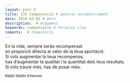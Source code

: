 ```yaml
---
layout: post #
title: 235 Compensació # Generat automàticament
date: 2018-03-02 # Data
description:  # Argument
keywords: compensació # Paraules clau
coments:  # Comentaris
---
```




En la vida, sempre seràs recompensat <br />
en proporció directa al valor de la teua aportació. <br />
Si vols augmentar la teua recompensa, <br />
has d’augmentar la qualitat i la quantitat dels teus resultats. <br />
Si vols traure més, has de posar més. <br />

<small>Ralph Waldo Emerson</small>
